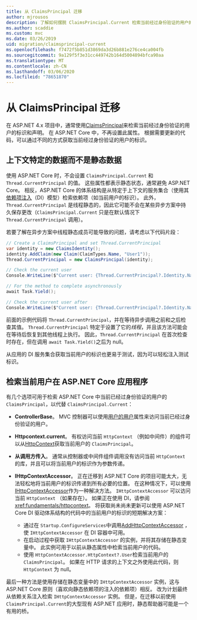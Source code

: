 ```yaml
---
title: 从 ClaimsPrincipal 迁移
author: mjrousos
description: 了解如何摆脱 ClaimsPrincipal.Current 检索当前经过身份验证的用户的标识和 ASP.NET Core 中的声明。
ms.author: scaddie
ms.custom: mvc
ms.date: 03/26/2019
uid: migration/claimsprincipal-current
ms.openlocfilehash: f7472f5b851d3869da3d26b881e276ce4ca004fb
ms.sourcegitcommit: 9a129f5f3e31cc449742b164d5004894bfca90aa
ms.translationtype: MT
ms.contentlocale: zh-CN
ms.lasthandoff: 03/06/2020
ms.locfileid: "78651870"
---
```

# <a name="migrate-from-claimsprincipalcurrent"></a>从 ClaimsPrincipal 迁移

在 ASP.NET 4.x 项目中，通常使用[ClaimsPrincipal](/dotnet/api/system.security.claims.claimsprincipal.current)来检索当前经过身份验证的用户的标识和声明。 在 ASP.NET Core 中，不再设置此属性。 根据需要更新的代码，可以通过不同的方式获取当前经过身份验证的用户的标识。

## <a name="context-specific-data-instead-of-static-data"></a>上下文特定的数据而不是静态数据

使用 ASP.NET Core 时，不会设置 `ClaimsPrincipal.Current` 和 `Thread.CurrentPrincipal` 的值。 这些属性都表示静态状态，通常避免 ASP.NET Core。 相反，ASP.NET Core 的体系结构是从特定于上下文的服务集合（使用其[依赖项注入](xref:fundamentals/dependency-injection)（DI）模型）检索依赖项（如当前用户的标识）。 此外，`Thread.CurrentPrincipal` 是线程静态的，因此它可能不会在某些异步方案中持久保存更改（`ClaimsPrincipal.Current` 只是在默认情况下 `Thread.CurrentPrincipal` 调用）。

若要了解在异步方案中线程静态成员可能导致的问题，请考虑以下代码片段：

```csharp
// Create a ClaimsPrincipal and set Thread.CurrentPrincipal
var identity = new ClaimsIdentity();
identity.AddClaim(new Claim(ClaimTypes.Name, "User1"));
Thread.CurrentPrincipal = new ClaimsPrincipal(identity);

// Check the current user
Console.WriteLine($"Current user: {Thread.CurrentPrincipal?.Identity.Name}");

// For the method to complete asynchronously
await Task.Yield();

// Check the current user after
Console.WriteLine($"Current user: {Thread.CurrentPrincipal?.Identity.Name}");
```

前面的示例代码将 `Thread.CurrentPrincipal`，并在等待异步调用之前和之后检查其值。 `Thread.CurrentPrincipal` 特定于设置了它的*线程*，并且该方法可能会在等待后恢复到其他线程上执行。 因此，`Thread.CurrentPrincipal` 在首次检查时存在，但在调用 `await Task.Yield()`之后为 null。

从应用的 DI 服务集合获取当前用户的标识也更易于测试，因为可以轻松注入测试标识。

## <a name="retrieve-the-current-user-in-an-aspnet-core-app"></a>检索当前用户在 ASP.NET Core 应用程序

有几个选项可用于检索 ASP.NET Core 中当前已经过身份验证的用户的 `ClaimsPrincipal`，以代替 `ClaimsPrincipal.Current`：

* **ControllerBase**。 MVC 控制器可以使用[用户的用户](/dotnet/api/microsoft.aspnetcore.mvc.controllerbase.user)属性来访问当前已经过身份验证的用户。
* **Httpcontext.current**。 有权访问当前 `HttpContext` （例如中间件）的组件可以从[HttpContext](/dotnet/api/microsoft.aspnetcore.http.httpcontext.user)获取当前用户的 `ClaimsPrincipal`。
* **从调用方传入**。 通常从控制器或中间件组件调用没有访问当前 `HttpContext` 的库，并且可以将当前用户的标识作为参数传递。
* **IHttpContextAccessor**。 正在迁移到 ASP.NET Core 的项目可能太大，无法轻松地将当前用户的标识传递到所有必要的位置。 在这种情况下，可以使用[IHttpContextAccessor](/dotnet/api/microsoft.aspnetcore.http.ihttpcontextaccessor)作为一种解决方法。 `IHttpContextAccessor` 可以访问当前 `HttpContext` （如果存在）。 如果正在使用 DI，请参阅 <xref:fundamentals/httpcontext>。 将获取尚未尚未更新可以使用 ASP.NET Core DI 驱动体系结构的代码中的当前用户的标识的短期解决方案：

  * 通过在 `Startup.ConfigureServices`中调用[AddHttpContextAccessor](https://github.com/aspnet/Hosting/issues/793) ，使 `IHttpContextAccessor` 在 DI 容器中可用。
  * 在启动过程中获取 `IHttpContextAccessor` 的实例，并将其存储在静态变量中。 此实例可用于以前从静态属性中检索当前用户的代码。
  * 使用 `HttpContextAccessor.HttpContext?.User`检索当前用户的 `ClaimsPrincipal`。 如果在 HTTP 请求的上下文之外使用此代码，则 `HttpContext` 为 null。

最后一种方法是使用存储在静态变量中的 `IHttpContextAccessor` 实例，这与 ASP.NET Core 原则（喜欢向静态依赖项的注入的依赖项）相反。 改为计划最终从依赖关系注入检索 `IHttpContextAccessor` 实例。 但是，在迁移以前使用 `ClaimsPrincipal.Current`的大型现有 ASP.NET 应用时，静态帮助器可能是一个有用的桥。
